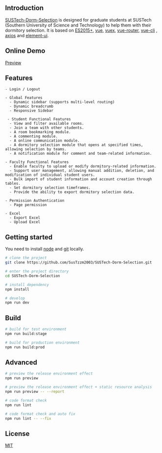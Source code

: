 ## Introduction

[SUSTech-Dorm-Selection](https://github.com/SusTzzm2003/SUSTech-Dorm-Selection) is designed for graduate students at SUSTech (Southern University of Science and Technology) to help them with their dormitory selection. It is based on [ES2015+](https://es6.ruanyifeng.com/), [vue](https://cn.vuejs.org/index.html), [vuex](https://vuex.vuejs.org/zh-cn/), [vue-router](https://router.vuejs.org/zh-cn/), [vue-cli](https://github.com/vuejs/vue-cli) , [axios](https://github.com/axios/axios) and [element-ui](https://github.com/ElemeFE/element).

## Online Demo

[Preview](http://8.138.84.46/#/login?redirect=%2Fdashboard)

## Features

```
- Login / Logout

- Global Features
  - Dynamic sidebar (supports multi-level routing)
  - Dynamic breadcrumb
  - Responsive Sidebar

 - Student Functional Features 
  - View and filter available rooms.
  - Join a team with other students.
  - A room bookmarking module.
  - A commenting module.
  - A online communication module.
  - A dormitory selection module that opens at specified times, allowing selection by teams.
  - A notification module for comment and team-related information.

- Faculty Functional Features
  - Enable faculty to upload or modify dormitory-related information.
  - Support user management, allowing manual addition, deletion, and modification of individual student users.
  - Bulk import of student information and account creation through tables.
  - Set dormitory selection timeframes. 
  - Provide the ability to export dormitory selection data.

- Permission Authentication
  - Page permission
  
- Excel
  - Export Excel
  - Upload Excel

```

## Getting started
You need to install [node](https://nodejs.org/) and [git](https://git-scm.com/) locally.
```bash
# clone the project
git clone https://github.com/SusTzzm2003/SUSTech-Dorm-Selection.git

# enter the project directory
cd SUSTech-Dorm-Selection

# install dependency
npm install

# develop
npm run dev
```

## Build

```bash
# build for test environment
npm run build:stage

# build for production environment
npm run build:prod
```

## Advanced

```bash
# preview the release environment effect
npm run preview

# preview the release environment effect + static resource analysis
npm run preview -- --report

# code format check
npm run lint

# code format check and auto fix
npm run lint -- --fix
```

## License

[MIT](https://github.com/SusTzzm2003/SUSTech-Dorm-Selection/blob/master/LICENSE)